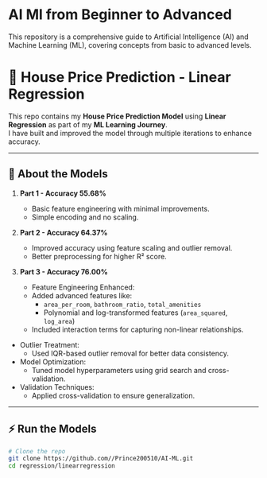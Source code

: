 # AI Ml from Beginner to Advanced
This repository is a comprehensive guide to Artificial Intelligence (AI) and Machine Learning (ML), covering concepts from basic to advanced levels.  
# 🏡 House Price Prediction - Linear Regression

This repo contains my **House Price Prediction Model** using **Linear Regression** as part of my **ML Learning Journey**.  
I have built and improved the model through multiple iterations to enhance accuracy.

---

## 🎯 About the Models
1. **Part 1 - Accuracy 55.68%**  
   - Basic feature engineering with minimal improvements.
   - Simple encoding and no scaling.
   
2. **Part 2 - Accuracy 64.37%**  
   - Improved accuracy using feature scaling and outlier removal.
   - Better preprocessing for higher R² score.
     
2. **Part 3 - Accuracy 76.00%**
   - Feature Engineering Enhanced:
    - Added advanced features like:
        - `area_per_room`, `bathroom_ratio`, `total_amenities`
        - Polynomial and log-transformed features (`area_squared`, `log_area`)
    - Included interaction terms for capturing non-linear relationships.
- Outlier Treatment:
    - Used IQR-based outlier removal for better data consistency.
- Model Optimization:
    - Tuned model hyperparameters using grid search and cross-validation.
- Validation Techniques:
    - Applied cross-validation to ensure generalization.

---

## ⚡️ Run the Models
```bash
# Clone the repo
git clone https://github.com//Prince200510/AI-ML.git
cd regression/linearregression

